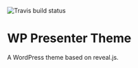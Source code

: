 ![Travis build status](https://travis-ci.org/trishasalas/wp-presenter.svg?branch=master)

WP Presenter Theme
====================

A WordPress theme based on reveal.js.


